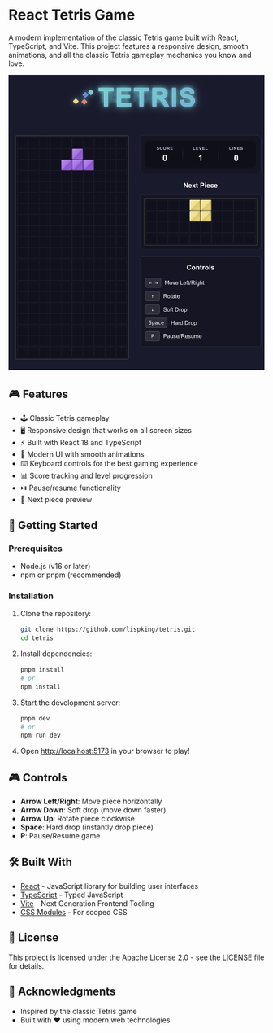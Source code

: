 # React Tetris Game

A modern implementation of the classic Tetris game built with React, TypeScript, and Vite. This project features a responsive design, smooth animations, and all the classic Tetris gameplay mechanics you know and love.

![Tetris Gameplay](./public/tetris-preview.png)

## 🎮 Features

- 🕹️ Classic Tetris gameplay
- 🖥️ Responsive design that works on all screen sizes
- ⚡ Built with React 18 and TypeScript
- 🎨 Modern UI with smooth animations
- ⌨️ Keyboard controls for the best gaming experience
- 📊 Score tracking and level progression
- ⏯️ Pause/resume functionality
- 🔄 Next piece preview

## 🚀 Getting Started

### Prerequisites

- Node.js (v16 or later)
- npm or pnpm (recommended)

### Installation

1. Clone the repository:
   ```bash
   git clone https://github.com/lispking/tetris.git
   cd tetris
   ```

2. Install dependencies:
   ```bash
   pnpm install
   # or
   npm install
   ```

3. Start the development server:
   ```bash
   pnpm dev
   # or
   npm run dev
   ```

4. Open [http://localhost:5173](http://localhost:5173) in your browser to play!

## 🎮 Controls

- **Arrow Left/Right**: Move piece horizontally
- **Arrow Down**: Soft drop (move down faster)
- **Arrow Up**: Rotate piece clockwise
- **Space**: Hard drop (instantly drop piece)
- **P**: Pause/Resume game

## 🛠️ Built With

- [React](https://reactjs.org/) - JavaScript library for building user interfaces
- [TypeScript](https://www.typescriptlang.org/) - Typed JavaScript
- [Vite](https://vitejs.dev/) - Next Generation Frontend Tooling
- [CSS Modules](https://github.com/css-modules/css-modules) - For scoped CSS

## 📝 License

This project is licensed under the Apache License 2.0 - see the [LICENSE](LICENSE) file for details.

## 🙏 Acknowledgments

- Inspired by the classic Tetris game
- Built with ❤️ using modern web technologies
